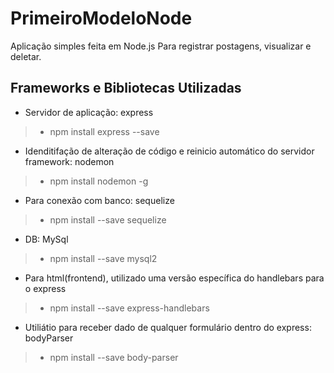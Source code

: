 # PrimeiroModeloNode

Aplicação simples feita em Node.js Para registrar postagens, visualizar e deletar.

## Frameworks e Bibliotecas Utilizadas

* Servidor de aplicação: express
> * npm install express --save
* Idenditifação de alteração de código e reinicio automático do servidor framework: nodemon
> * npm install nodemon -g
* Para conexão com banco: sequelize
> * npm install --save sequelize
* DB: MySql
> * npm install --save mysql2
* Para html(frontend), utilizado uma versão específica do handlebars para o express
> * npm install --save express-handlebars
* Utiliátio para receber dado de qualquer formulário dentro do express: bodyParser
> * npm install --save body-parser
